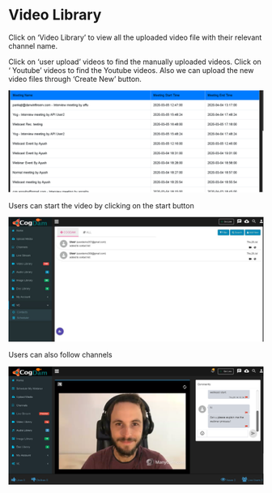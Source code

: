 # Video Library

Click on ‘Video Library’ to view all the uploaded video file with their relevant channel name.

Click on ‘user upload’ videos to find the manually uploaded videos. Click on ‘ Youtube’ videos to find the Youtube videos. Also we can upload the new video files through ‘Create New’ button.

![](../.gitbook/assets/image%20%28263%29.png)

Users can start the video by clicking on the start button

![](../.gitbook/assets/image%20%28190%29.png)

Users can also follow channels

![](../.gitbook/assets/image%20%2850%29.png)



